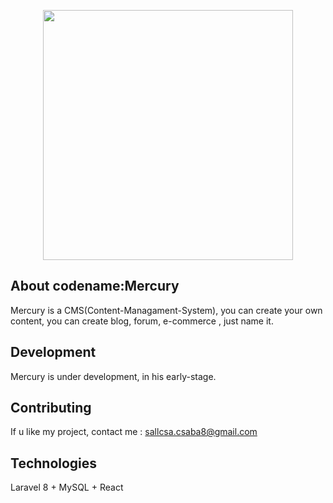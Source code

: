 <p align="center"><a href="https://github.com/csabika98/Mercury" target="_blank"><img src="https://i.imgur.com/ofvNyBQ.png" width="400"></a></p>



## About codename:Mercury

Mercury is a CMS(Content-Managament-System), you can create your own content, you can create blog, forum, e-commerce , just name it.


## Development

Mercury is under development, in his early-stage. 


## Contributing

If u like my project, contact me : sallcsa.csaba8@gmail.com

## Technologies

Laravel 8 + MySQL + React 



